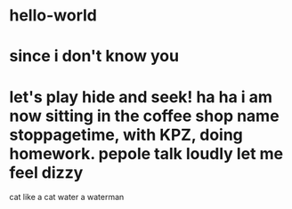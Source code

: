 # hello-world
since i don't know you
=====
let's play hide and seek!
ha ha 
i am now sitting in the coffee shop name stoppagetime,
with KPZ, doing homework.
pepole talk loudly let me feel dizzy
=====
cat like a cat
water a waterman